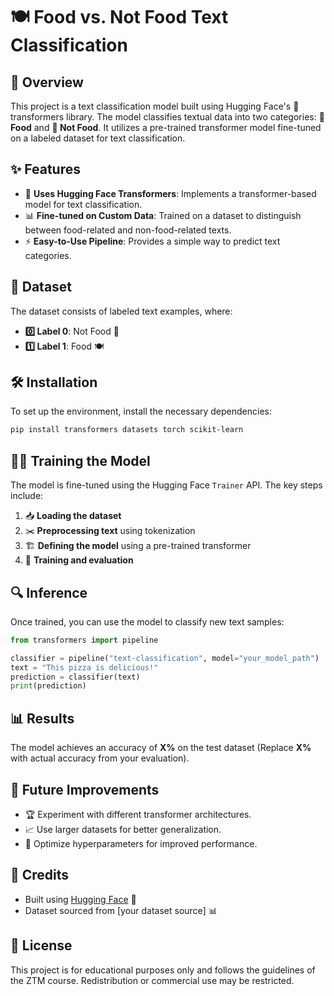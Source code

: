 # 🍽️ Food vs. Not Food Text Classification

## 📌 Overview
This project is a text classification model built using Hugging Face's 🤗 transformers library. The model classifies textual data into two categories: **🍕 Food** and **🚫 Not Food**. It utilizes a pre-trained transformer model fine-tuned on a labeled dataset for text classification.

## ✨ Features
- 🚀 **Uses Hugging Face Transformers**: Implements a transformer-based model for text classification.
- 📊 **Fine-tuned on Custom Data**: Trained on a dataset to distinguish between food-related and non-food-related texts.
- ⚡ **Easy-to-Use Pipeline**: Provides a simple way to predict text categories.

## 📂 Dataset
The dataset consists of labeled text examples, where:
- **0️⃣ Label 0**: Not Food 🚫
- **1️⃣ Label 1**: Food 🍽️

## 🛠️ Installation
To set up the environment, install the necessary dependencies:
```bash
pip install transformers datasets torch scikit-learn
```

## 🏋️‍♂️ Training the Model
The model is fine-tuned using the Hugging Face `Trainer` API. The key steps include:
1. 📥 **Loading the dataset**
2. ✂️ **Preprocessing text** using tokenization
3. 🏗️ **Defining the model** using a pre-trained transformer
4. 🎯 **Training and evaluation**

## 🔍 Inference
Once trained, you can use the model to classify new text samples:
```python
from transformers import pipeline

classifier = pipeline("text-classification", model="your_model_path")
text = "This pizza is delicious!"
prediction = classifier(text)
print(prediction)
```

## 📊 Results
The model achieves an accuracy of **X%** on the test dataset (Replace **X%** with actual accuracy from your evaluation).

## 🚀 Future Improvements
- 🏆 Experiment with different transformer architectures.
- 📈 Use larger datasets for better generalization.
- 🎯 Optimize hyperparameters for improved performance.

## 🙌 Credits
- Built using [Hugging Face](https://huggingface.co/) 🤗
- Dataset sourced from [your dataset source] 📊

## 📜 License
This project is for educational purposes only and follows the guidelines of the ZTM course. Redistribution or commercial use may be restricted.

